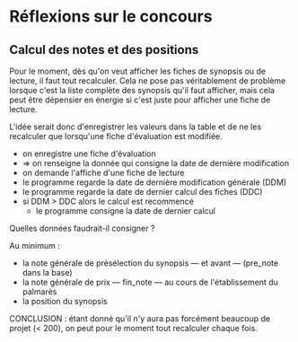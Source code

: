 # Réflexions sur le concours


## Calcul des notes et des positions

Pour le moment, dès qu'on veut afficher les fiches de synopsis ou de lecture, il faut tout recalculer. Cela ne pose pas véritablement de problème lorsque c'est la liste complète des synopsis qu'il faut afficher, mais cela peut être dépensier en énergie si c'est juste pour afficher une fiche de lecture.

L'idée serait donc d'enregistrer les valeurs dans la table et de ne les recalculer que lorsqu'une fiche d'évaluation est modifiée.

* on enregistre une fiche d'évaluation
* => on renseigne la donnée qui consigne la date de dernière modification
* on demande l'affiche d'une fiche de lecture
* le programme regarde la date de dernière modification générale (DDM)
* le programme regarde la date de dernier calcul des fiches (DDC)
* si DDM > DDC alors le calcul est recommencé
  * le programme consigne la date de dernier calcul

Quelles données faudrait-il consigner ?

Au minimum :

- la note générale de présélection du synopsis — et avant — (pre_note dans la base)
- la note générale de prix — fin_note — au cours de l'établissement du palmarès
- la position du synopsis

CONCLUSION : étant donné qu'il n'y aura pas forcément beaucoup de projet (< 200), on peut pour le moment tout recalculer chaque fois.
